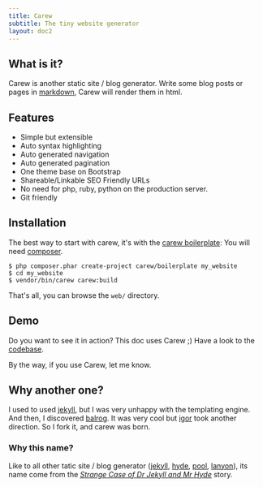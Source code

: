 ```yaml
---
title: Carew
subtitle: The tiny website generator
layout: doc2
---
```


What is it?
-----------

Carew is another static site / blog generator. Write some blog posts or pages in
[markdown](http://daringfireball.net/projects/markdown/), Carew will render them
in html.

Features
--------

* Simple but extensible
* Auto syntax highlighting
* Auto generated navigation
* Auto generated pagination
* One theme base on Bootstrap
* Shareable/Linkable SEO Friendly URLs
* No need for php, ruby, python on the production server.
* Git friendly

Installation
------------

The best way to start with carew, it's with the [carew
boilerplate](https://github.com/carew/boilerplate): You will need
[composer](http://getcomposer.org).

    $ php composer.phar create-project carew/boilerplate my_website
    $ cd my_website
    $ vendor/bin/carew carew:build

That's all, you can browse the `web/` directory.

Demo
----

Do you want to see it in action? This doc uses Carew ;) Have a look to the
[codebase](https://github.com/carew/carew/tree/master/doc).

By the way, if you use Carew, let me know.

Why another one?
----------------

I used to used [jekyll](https://github.com/mojombo/jekyll), but I was very
unhappy with the templating engine. And then, I discovered
[balrog](https://github.com/igorw/balrog/tree/8ed377d4eb1759926d8cfceb1796ed4234dceaef).
It was very cool but [igor](https://github.com/igorw/balrog/) took
another direction. So I fork it, and carew was born.

### Why this name?

Like to all other tatic site / blog generator ([jekyll](https://github.com/mojombo/jekyll),
[hyde](https://github.com/hyde/hyde), [pool](https://github.com/obensonne/poole),
[lanyon](https://github.com/spjwebster/lanyon)), its name come from the
*[Strange Case of Dr Jekyll and Mr Hyde](http://en.wikipedia.org/wiki/Strange_Case_of_Dr_Jekyll_and_Mr_Hyde)*
story.
